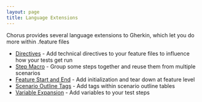 ```yaml
---
layout: page
title: Language Extensions
---
```


Chorus provides several language extensions to Gherkin, which let you do more within .feature files

* [Directives](/pages/LanguageExtensions/Directives) - Add technical directives to your feature files to influence how your tests get run
* [Step Macro](/pages/LanguageExtensions/StepMacro) - Group some steps together and reuse them from multiple scenarios
* [Feature Start and End](/pages/LanguageExtensions/FeatureStartAndEnd) - Add initialization and tear down at feature level
* [Scenario Outline Tags](/pages/LanguageExtensions/ScenarioOutlineTags) - Add tags within scenario outline tables
* [Variable Expansion](/pages/BuiltInHandlers/ChorusContext/VariablesInSteps) - Add variables to your test steps
